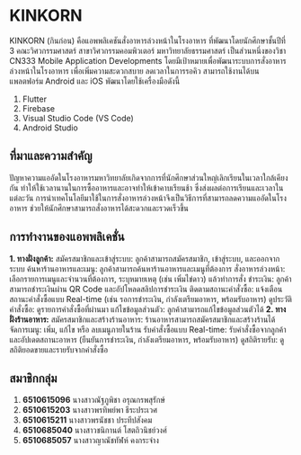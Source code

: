 # KINKORN
  KINKORN (กินก่อน) คือแอพพลิเคชันสั่งอาหารล่วงหน้าในโรงอาหาร ที่พัฒนาโดยนักศึกษาชั้นปีที่ 3 คณะวิศวกรรมศาสตร์ สาขาวิศวกรรมคอมพิวเตอร์ มหาวิทยาลัยธรรมศาสตร์ เป็นส่วนหนึ่งของวิชา CN333 Mobile Application Developments โดยมีเป้าหมายเพื่อพัฒนาระบบการสั่งอาหารล่วงหน้าในโรงอาหาร เพื่อเพิ่มความสะดวกสบาย ลดเวลาในการรอคิว สามารถใช้งานได้บนแพลตฟอร์ม Android และ iOS พัฒนาโดยใช้เครื่องมือดังนี้
1. Flutter
2. Firebase
3. Visual Studio Code (VS Code)
4. Android Studio

## ที่มาและความสำคัญ
ปัญหาความแออัดในโรงอาหารมหาวิทยาลัยเกิดจากการที่นักศึกษาส่วนใหญ่เลิกเรียนในเวลาใกล้เคียงกัน ทำให้ใช้เวลานานในการซื้ออาหารและอาจทำให้เข้าคาบเรียนช้า ซึ่งส่งผลต่อการเรียนและเวลาในแต่ละวัน การนำเทคโนโลยีมาใช้ในการสั่งอาหารล่วงหน้าจึงเป็นวิธีการที่สามารถลดความแออัดในโรงอาหาร ช่วยให้นักศึกษาสามารถสั่งอาหารได้สะดวกและรวดเร็วขึ้น 

## การทำงานของแอพพลิเคชั่น
**1. ทางฝั่งลูกค้า:**
สมัครสมาชิกและเข้าสู่ระบบ: ลูกค้าสามารถสมัครสมาชิก, เข้าสู่ระบบ, และออกจากระบบ
ค้นหาร้านอาหารและเมนู: ลูกค้าสามารถค้นหาร้านอาหารและเมนูที่ต้องการ
สั่งอาหารล่วงหน้า: เลือกรายการเมนูและจำนวนที่ต้องการ, ระบุหมายเหตุ (เช่น เพิ่มไข่ดาว) แล้วทำการสั่ง
ชำระเงิน: ลูกค้าสามารถชำระเงินผ่าน QR Code และอัปโหลดสลิปการชำระเงิน
ติดตามสถานะคำสั่งซื้อ: แจ้งเตือนสถานะคำสั่งซื้อแบบ Real-time (เช่น รอการชำระเงิน, กำลังเตรียมอาหาร, พร้อมรับอาหาร)
ดูประวัติคำสั่งซื้อ: ดูรายการคำสั่งซื้อที่ผ่านมา
แก้ไขข้อมูลส่วนตัว: ลูกค้าสามารถแก้ไขข้อมูลส่วนตัวได้
**2. ทางฝั่งร้านอาหาร:**
สมัครสมาชิกและสร้างร้านอาหาร: ร้านอาหารสามารถสมัครสมาชิกและสร้างร้านได้
จัดการเมนู: เพิ่ม, แก้ไข หรือ ลบเมนูภายในร้าน
รับคำสั่งซื้อแบบ Real-time: รับคำสั่งซื้อจากลูกค้าและอัปเดตสถานะอาหาร (ยืนยันการชำระเงิน, กำลังเตรียมอาหาร, พร้อมรับอาหาร)
ดูสถิติรายรับ: ดูสถิติยอดขายและรายรับจากคำสั่งซื้อ

## สมาชิกกลุ่ม
1. **6510615096** นางสาวณัฐภูพิชา อรุณกรพสุรักษ์
2. **6510615203** นางสาวพรทิพย์พา ธีระประเวศ
3. **6510615211** นางสาวพรนัชชา ประทีปสังคม
4. **6510685040** นางสาวชนิกานต์ โสตถิวนิชย์วงศ์
5. **6510685057** นางสาวญาณัชทัฬห์ คงกระจ่าง

